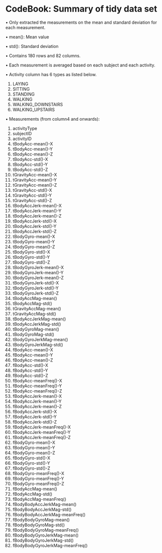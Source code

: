 # CodeBook: Summary of tidy data set


•	Only extracted the measurements on the mean and standard deviation for each measurement.

  •	mean(): Mean value

  •	std(): Standard deviation
  
•	Contains 180 rows and 82 columns. 

•	Each measurement is averaged based on each subject and each activity.

•	Activity column has 6 types as listed below.
1.	LAYING
2.	SITTING 
3.	STANDING 
4.	WALKING
5.	WALKING_DOWNSTAIRS
6.	WALKING_UPSTAIRS

• Measurements (from column4 and onwards): 
1.	activityType
2.	subjectID
3.	activityID
4.	tBodyAcc-mean()-X
5.	tBodyAcc-mean()-Y
6.	tBodyAcc-mean()-Z
7.	tBodyAcc-std()-X
8.	tBodyAcc-std()-Y
9.	tBodyAcc-std()-Z
10.	tGravityAcc-mean()-X
11.	tGravityAcc-mean()-Y
12.	tGravityAcc-mean()-Z
13.	tGravityAcc-std()-X
14.	tGravityAcc-std()-Y
15.	tGravityAcc-std()-Z
16.	tBodyAccJerk-mean()-X
17.	tBodyAccJerk-mean()-Y
18.	tBodyAccJerk-mean()-Z
19.	tBodyAccJerk-std()-X
20.	tBodyAccJerk-std()-Y
21.	tBodyAccJerk-std()-Z
22.	tBodyGyro-mean()-X
23.	tBodyGyro-mean()-Y
24.	tBodyGyro-mean()-Z
25.	tBodyGyro-std()-X
26.	tBodyGyro-std()-Y
27.	tBodyGyro-std()-Z
28.	tBodyGyroJerk-mean()-X
29.	tBodyGyroJerk-mean()-Y
30.	tBodyGyroJerk-mean()-Z
31.	tBodyGyroJerk-std()-X
32.	tBodyGyroJerk-std()-Y
33.	tBodyGyroJerk-std()-Z
34.	tBodyAccMag-mean()
35.	tBodyAccMag-std()
36.	tGravityAccMag-mean()
37.	tGravityAccMag-std()
38.	tBodyAccJerkMag-mean()
39.	tBodyAccJerkMag-std()
40.	tBodyGyroMag-mean()
41.	tBodyGyroMag-std()
42.	tBodyGyroJerkMag-mean()
43.	tBodyGyroJerkMag-std()
44.	fBodyAcc-mean()-X
45.	fBodyAcc-mean()-Y
46.	fBodyAcc-mean()-Z
47.	fBodyAcc-std()-X
48.	fBodyAcc-std()-Y
49.	fBodyAcc-std()-Z
50.	fBodyAcc-meanFreq()-X
51.	fBodyAcc-meanFreq()-Y
52.	fBodyAcc-meanFreq()-Z
53.	fBodyAccJerk-mean()-X
54.	fBodyAccJerk-mean()-Y
55.	fBodyAccJerk-mean()-Z
56.	fBodyAccJerk-std()-X
57.	fBodyAccJerk-std()-Y
58.	fBodyAccJerk-std()-Z
59.	fBodyAccJerk-meanFreq()-X
60.	fBodyAccJerk-meanFreq()-Y
61.	fBodyAccJerk-meanFreq()-Z
62.	fBodyGyro-mean()-X
63.	fBodyGyro-mean()-Y
64.	fBodyGyro-mean()-Z
65.	fBodyGyro-std()-X
66.	fBodyGyro-std()-Y
67.	fBodyGyro-std()-Z
68.	fBodyGyro-meanFreq()-X
69.	fBodyGyro-meanFreq()-Y
70.	fBodyGyro-meanFreq()-Z
71.	fBodyAccMag-mean()
72.	fBodyAccMag-std()
73.	fBodyAccMag-meanFreq()
74.	fBodyBodyAccJerkMag-mean()
75.	fBodyBodyAccJerkMag-std()
76.	fBodyBodyAccJerkMag-meanFreq()
77.	fBodyBodyGyroMag-mean()
78.	fBodyBodyGyroMag-std()
79.	fBodyBodyGyroMag-meanFreq()
80.	fBodyBodyGyroJerkMag-mean()
81.	fBodyBodyGyroJerkMag-std()
82.	fBodyBodyGyroJerkMag-meanFreq()




